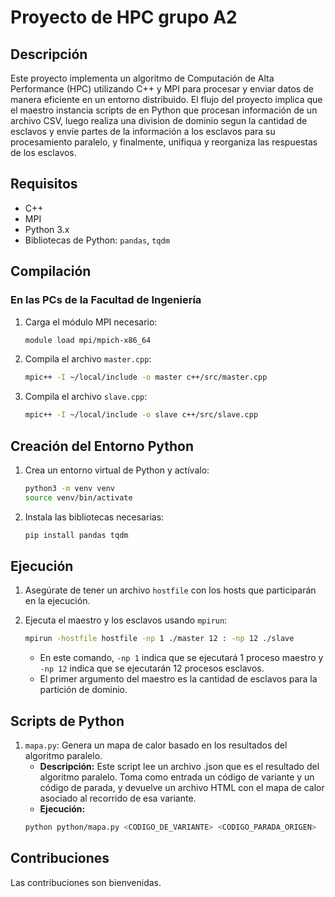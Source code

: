 # Proyecto de HPC grupo A2

## Descripción

Este proyecto implementa un algoritmo de Computación de Alta Performance (HPC) utilizando C++ y MPI para procesar y enviar datos de manera eficiente en un entorno distribuido. El flujo del proyecto implica que el maestro instancia scripts de en Python que procesan información de un archivo CSV, luego realiza una division de dominio segun la cantidad de esclavos y envíe partes de la información a los esclavos para su procesamiento paralelo, y finalmente, unifiqua y reorganiza las respuestas de los esclavos.

## Requisitos

- C++
- MPI 
- Python 3.x
- Bibliotecas de Python: `pandas`, `tqdm`


## Compilación

### En las PCs de la Facultad de Ingeniería

1. Carga el módulo MPI necesario:
    ```bash
    module load mpi/mpich-x86_64
    ```

2. Compila el archivo `master.cpp`:
    ```bash
    mpic++ -I ~/local/include -o master c++/src/master.cpp
    ```

3. Compila el archivo `slave.cpp`:
    ```bash
    mpic++ -I ~/local/include -o slave c++/src/slave.cpp
    ```

## Creación del Entorno Python

1. Crea un entorno virtual de Python y actívalo:
    ```bash
    python3 -m venv venv
    source venv/bin/activate
    ```

2. Instala las bibliotecas necesarias:
    ```bash
    pip install pandas tqdm
    ```

## Ejecución

1. Asegúrate de tener un archivo `hostfile` con los hosts que participarán en la ejecución.

2. Ejecuta el maestro y los esclavos usando `mpirun`:
    ```bash
    mpirun -hostfile hostfile -np 1 ./master 12 : -np 12 ./slave
    ```
   - En este comando, `-np 1` indica que se ejecutará 1 proceso maestro y `-np 12` indica que se ejecutarán 12 procesos esclavos.
   - El primer argumento del maestro es la cantidad de esclavos para la partición de dominio.

## Scripts de Python

1. `mapa.py`: Genera un mapa de calor basado en los resultados del algoritmo paralelo.
    - **Descripción:** Este script lee un archivo .json que es el resultado del algoritmo paralelo. Toma como entrada un código de variante y un código de parada, y devuelve un archivo HTML con el mapa de calor asociado al recorrido de esa variante.
    - **Ejecución:**
    ```bash
    python python/mapa.py <CODIGO_DE_VARIANTE> <CODIGO_PARADA_ORIGEN>
    ```

## Contribuciones

Las contribuciones son bienvenidas.